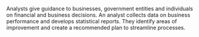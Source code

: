 Analysts give guidance to businesses, government entities and individuals on financial and business decisions. An analyst collects data on business performance and develops statistical reports. They identify areas of improvement and create a recommended plan to streamline processes.